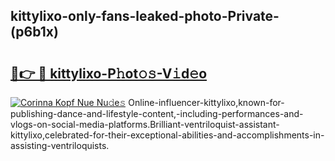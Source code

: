 ## kittylixo-only-fans​-leaked-photo​-Private-(p6b1x)


# <h2><a href="https://mediaupload.pro?title=kittylixo&ref=git">🔗👉 🔴 kittylixo-P𝚑ot𝚘𝚜-V𝚒d𝚎o</a></h2>

[![Corinna Kopf Nue Nu𝚍e𝚜](https://i.imgur.com/0qMVB7G.gif)](https://mediaupload.pro?title=kittylixo&ref=git)
Online-influencer-kittylixo,known-for-publishing-dance-and-lifestyle-content,-including-performances-and-vlogs-on-social-media-platforms.Brilliant-ventriloquist-assistant-kittylixo,celebrated-for-their-exceptional-abilities-and-accomplishments-in-assisting-ventriloquists.  